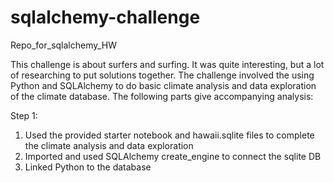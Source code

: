 # sqlalchemy-challenge
Repo_for_sqlalchemy_HW

This challenge is about surfers and surfing. It was quite interesting, but a lot of researching to put solutions together. The challenge involved the using Python and SQLAlchemy to do basic climate analysis and data exploration of the climate database. The following parts give accompanying analysis:

Step 1:
1. Used the provided starter notebook and hawaii.sqlite files to complete the climate analysis and data exploration
2. Imported and used SQLAlchemy create_engine to connect the sqlite DB
3. Linked Python to the database
